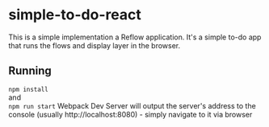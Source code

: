 # simple-to-do-react
This is a simple implementation a Reflow application. It's a simple to-do app that runs the flows and display layer in the browser.

## Running
`npm install` \
and \
`npm run start`
Webpack Dev Server will output the server's address to the console (usually http://localhost:8080) - simply navigate to it via browser 